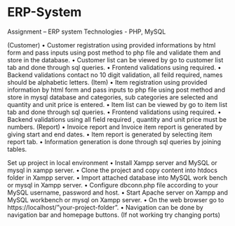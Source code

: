 # ERP-System

Assignment – ERP system 
Technologies -  PHP, MySQL

 (Customer)
•	Customer registration using provided informations by html form and pass inputs using post method to php file and validate them and store in the database.
•	Customer list can be viewed by go to customer list tab and done through sql queries.
•	Frontend validations using required.
•	Backend validations contact no 10 digit validation, all feild required, names should be alphabetic letters.
 (Item)
•	Item registration using provided information by html form and pass inputs to php file using post method and store in mysql database and categories, sub categories are selected and quantity and unit price is entered.
•	Item list can be viewed by go to item list tab and done through sql queries.
•	Frontend validations using required.
•	Backend validations using all field required , quantity and unit price must be numbers.
 (Report)
•	Invoice report and Invoice item report is generated by giving start and end dates.
•	Item report is generated by selecting item report tab.
•	Information generation is done through sql queries by joining tables.

Set up project in local environment
•	Install Xampp server and MySQL or mysql in xampp server.
•	Clone the project and copy content into htdocs folder in Xampp server.
•	Import attached database into MySQL work bench or mysql in Xampp server.
•	Configure dbconn.php file according to your MySQL username, password and host. 
•	Start Apache server on Xampp and MySQL workbench or mysql on Xampp server.
•	On the web browser go to https://localhost/”your-project-folder”.
•	Navigation can be done by navigation bar and homepage buttons.
(If not working try changing ports)
